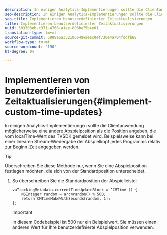 ```yaml
---
description: In einigen Analytics-Implementierungen sollte die Clientanwendung möglicherweise eine andere Abspielposition als die Position angeben, die vom localTime-Wert des TVSDK gemeldet wird. Beispielsweise kann bei einer linearen Stream-Wiedergabe der Abspielkopf jedes Programms relativ zur Beginn-Zeit angegeben werden.
seo-description: In einigen Analytics-Implementierungen sollte die Clientanwendung möglicherweise eine andere Abspielposition als die Position angeben, die vom localTime-Wert des TVSDK gemeldet wird. Beispielsweise kann bei einer linearen Stream-Wiedergabe der Abspielkopf jedes Programms relativ zur Beginn-Zeit angegeben werden.
seo-title: Implementieren benutzerdefinierter Zeitaktualisierungen
title: Implementieren benutzerdefinierter Zeitaktualisierungen
uuid: 303303eb-c371-4766-a1ee-806ba75b4e01
translation-type: tm+mt
source-git-commit: 5908e5a3521966496aeec0ef730e4a704fddfb68
workflow-type: tm+mt
source-wordcount: '190'
ht-degree: 0%

---
```



# Implementieren von benutzerdefinierten Zeitaktualisierungen{#implement-custom-time-updates}

In einigen Analytics-Implementierungen sollte die Clientanwendung möglicherweise eine andere Abspielposition als die Position angeben, die vom localTime-Wert des TVSDK gemeldet wird. Beispielsweise kann bei einer linearen Stream-Wiedergabe der Abspielkopf jedes Programms relativ zur Beginn-Zeit angegeben werden.

>[!TIP]
>
>Überschreiben Sie diese Methode nur, wenn Sie eine Abspielposition festlegen möchten, die sich von der Standardposition unterscheidet.

1. So überschreiben Sie die Standardposition der Abspielleiste:

   ```
   vaTrackingMetadata.currentTimeUpdateBlock = ^CMTime () { 
       NSInteger random = arc4random() % 500;  
       return CMTimeMakeWithSeconds(random, 1); 
   };
   ```

   >[!IMPORTANT]
   >
   >In diesem Codebeispiel ist 500 nur ein Beispielwert. Sie müssen einen anderen Wert für Ihre benutzerdefinierte Abspielposition verwenden.

